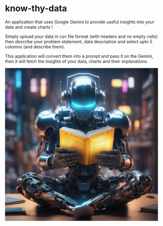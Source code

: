 # know-thy-data
An application that uses Google Gemini to provide useful insights into your data and create charts !

Simply upload your data in csv file format (with headers and no empty cells) then describe your problem statement, data description and select upto 5 columns (and describe them).

This application will convert them into a prompt and pass it on the Gemini, then it will fetch the insights of your data, charts and their explanations.

<img src="knowthydata.jpg" width="512"></img>
